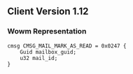 ## Client Version 1.12

### Wowm Representation
```rust,ignore
cmsg CMSG_MAIL_MARK_AS_READ = 0x0247 {
    Guid mailbox_guid;    
    u32 mail_id;    
}

```
